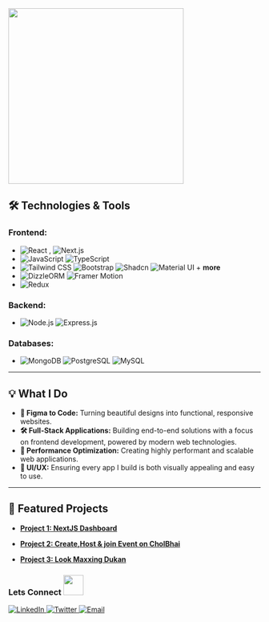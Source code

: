 
 <img src="https://utfs.io/f/4e1b4e97-87ae-48dd-be21-fead7613dc14-kg0fdj.png" width="auto" height="350px"/>


## 🛠️ Technologies & Tools

### Frontend:
- ![React](https://img.shields.io/badge/-React-61DAFB?style=flat&logo=react&logoColor=white) , ![Next.js](https://img.shields.io/badge/-Next.js-000000?style=flat&logo=nextdotjs&logoColor=white) 
- ![JavaScript](https://img.shields.io/badge/-JavaScript-F7DF1E?style=flat&logo=javascript&logoColor=black) ![TypeScript](https://img.shields.io/badge/-TypeScript-007ACC?style=flat&logo=typescript&logoColor=white) 
- ![Tailwind CSS](https://img.shields.io/badge/-Tailwind%20CSS-38B2AC?style=flat&logo=tailwind-css&logoColor=white) ![Bootstrap](https://img.shields.io/badge/-Bootstrap-7952B3?style=flat&logo=bootstrap&logoColor=white) ![Shadcn](https://img.shields.io/badge/-Shadcn%20UI-6C63FF?style=flat&logo=shadcn&logoColor=white) ![Material UI](https://img.shields.io/badge/-Material%20UI-0081CB?style=flat&logo=mui&logoColor=white)  + **more**
- ![DizzleORM](https://img.shields.io/badge/-DizzleORM-000000?style=flat&logo=dizzle&logoColor=white) 
 ![Framer Motion](https://img.shields.io/badge/-Framer%20Motion-1A1A1A?style=flat&logo=framer&logoColor=white) 
- ![Redux](https://img.shields.io/badge/-Redux-764ABC?style=flat&logo=redux&logoColor=white) 

### Backend:
- ![Node.js](https://img.shields.io/badge/-Node.js-339933?style=flat&logo=nodedotjs&logoColor=white) ![Express.js](https://img.shields.io/badge/-Express.js-000000?style=flat&logo=express&logoColor=white) 

### Databases:
- ![MongoDB](https://img.shields.io/badge/-MongoDB-47A248?style=flat&logo=mongodb&logoColor=white)  ![PostgreSQL](https://img.shields.io/badge/-PostgreSQL-4169E1?style=flat&logo=postgresql&logoColor=white) ![MySQL](https://img.shields.io/badge/-MySQL-4479A1?style=flat&logo=mysql&logoColor=white)
---

## 💡 What I Do

- **📐 Figma to Code:** Turning beautiful designs into functional, responsive websites.
- **🛠️ Full-Stack Applications:** Building end-to-end solutions with a focus on frontend development, powered by modern web technologies.
- **🚀 Performance Optimization:** Creating highly performant and scalable web applications.
- **🎨 UI/UX:** Ensuring every app I build is both visually appealing and easy to use.

---

## 🌟 Featured Projects

- **[Project 1: NextJS Dashboard](https://shei-dashboard.vercel.app/)**  
 
- **[Project 2: Create,Host & join Event on CholBhai](https://cholbhai.vercel.app/)**  
 

- **[Project 3: Look Maxxing Dukan](https://hypebeast-inky.vercel.app/)**

 
<h3>
  Lets Connect  
  <img src="https://github.com/sabberrahman/sabberrahman/assets/140933637/b4a33235-8a44-475c-a18e-9bf2cb0c9f7b" width="40px" height="40px"/>
</h3>
<!-- Social Links -->
<!-- Social Links -->
<p align="left">
  <a href="https://www.linkedin.com/in/shohanur-rahman-sabber-b82416203/" target="_blank" rel="noopener noreferrer">
    <img src="https://img.shields.io/badge/-LinkedIn-0077B5?style=for-the-badge&logo=linkedin&logoColor=white" alt="LinkedIn">
  </a>
  <a href="https://twitter.com/sabberdev" target="_blank" rel="noopener noreferrer">
    <img src="https://img.shields.io/badge/-Twitter-1DA1F2?style=for-the-badge&logo=twitter&logoColor=white" alt="Twitter">
  </a>
  <a href="mailto:sabberrahman.contact@gmail.com" target="_blank" rel="noopener noreferrer">
    <img src="https://img.shields.io/badge/-Email-D14836?style=for-the-badge&logo=gmail&logoColor=white" alt="Email">
  </a>
</p>
